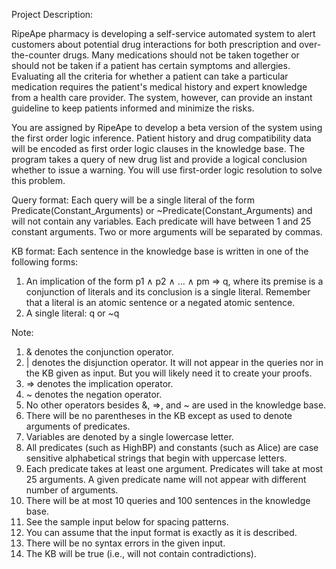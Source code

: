 Project Description:

RipeApe pharmacy is developing a self-service automated system to alert customers about
potential drug interactions for both prescription and over-the-counter drugs. Many medications
should not be taken together or should not be taken if a patient has certain symptoms and
allergies. Evaluating all the criteria for whether a patient can take a particular medication requires
the patient's medical history and expert knowledge from a health care provider. The system,
however, can provide an instant guideline to keep patients informed and minimize the risks.

You are assigned by RipeApe to develop a beta version of the system using the first order logic
inference. Patient history and drug compatibility data will be encoded as first order logic clauses
in the knowledge base. The program takes a query of new drug list and provide a logical
conclusion whether to issue a warning.
You will use first-order logic resolution to solve this problem.

Query format: Each query will be a single literal of the form Predicate(Constant_Arguments) or
~Predicate(Constant_Arguments) and will not contain any variables. Each predicate will have
between 1 and 25 constant arguments. Two or more arguments will be separated by commas.

KB format: Each sentence in the knowledge base is written in one of the following forms:
1) An implication of the form p1 ∧ p2 ∧ ... ∧ pm ⇒ q, where its premise is a conjunction of
literals and its conclusion is a single literal. Remember that a literal is an atomic sentence
or a negated atomic sentence.
2) A single literal: q or ~q

Note:
1. & denotes the conjunction operator.
2. | denotes the disjunction operator. It will not appear in the queries nor in the KB given as
input. But you will likely need it to create your proofs.
3. => denotes the implication operator.
4. ~ denotes the negation operator.
5. No other operators besides &, =>, and ~ are used in the knowledge base.
6. There will be no parentheses in the KB except as used to denote arguments of predicates.
7. Variables are denoted by a single lowercase letter.
8. All predicates (such as HighBP) and constants (such as Alice) are case sensitive
alphabetical strings that begin with uppercase letters.
9. Each predicate takes at least one argument. Predicates will take at most 25 arguments. A
given predicate name will not appear with different number of arguments.
10. There will be at most 10 queries and 100 sentences in the knowledge base.
11. See the sample input below for spacing patterns.
12. You can assume that the input format is exactly as it is described.
13. There will be no syntax errors in the given input.
14. The KB will be true (i.e., will not contain contradictions).
